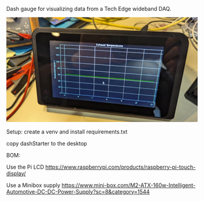 Dash gauge for visualizing data from a Tech Edge wideband DAQ.

![desktop test photo](https://github.com/Luthor2k/vanagauge/blob/master/dash-desktop.jpg)

Setup:
create a venv and install requirements.txt

copy dashStarter to the desktop

BOM:

Use the Pi LCD
https://www.raspberrypi.com/products/raspberry-pi-touch-display/

Use a Minibox supply
https://www.mini-box.com/M2-ATX-160w-Intelligent-Automotive-DC-DC-Power-Supply?sc=8&category=1544
